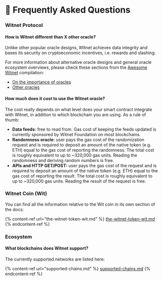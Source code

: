 # 🤔 Frequently Asked Questions

### Witnet Protocol

#### How is Witnet different than X other oracle?

Unlike other popular oracle designs, Witnet achieves data integrity and bases its security on cryptoeconomic incentives, i.e. rewards and slashing.

For more information about alternative oracle designs and general oracle ecosystem overviews, please check these sections from the [Awesome Witnet](awesome-witnet.md) compilation:

* [On the importance of oracles](awesome-witnet.md#on-the-importance-of-oracles)
* [Other oracles](awesome-witnet.md#other-oracles)

#### How much does it cost to use the Witnet oracle?

The cost really depends on what level does your smart contract integrate with Witnet, in addition to which blockchain you are using. As a rule of thumb:

* **Data feeds:** free to read from. Gas cost of keeping the feeds updated is currently sponsored by Witnet Foundation on most blockchains.
* **Randomness oracle:** user pays the gas cost of the randomization request and is required to deposit an amount of the native token (e.g. ETH) equal to the gas cost of reporting the randomness. The total cost is roughly equivalent to up to \~320,000 gas units. Reading the randomness and deriving random numbers is free.
* **APIs and HTTP GET/POST:** user pays the gas cost of the request and is required to deposit an amount of the native token (e.g. ETH) equal to the gas cost of reporting the result. The total cost is roughly equivalent to up to \~320,000 gas units. Reading the result of the request is free.

### Witnet Coin (Wit)

You can find all the information relative to the Wit coin in its own section of the docs:

{% content-ref url="the-witnet-token-wit.md" %}
[the-witnet-token-wit.md](the-witnet-token-wit.md)
{% endcontent-ref %}

### Ecosystem

#### What blockchains does Witnet support?

The currently supported networks are listed here:

{% content-ref url="supported-chains.md" %}
[supported-chains.md](supported-chains.md)
{% endcontent-ref %}
